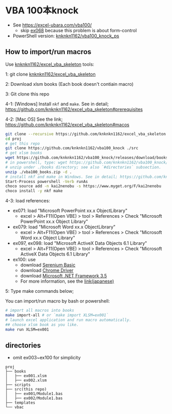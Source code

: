 # VBA 100本knock

+ See https://excel-ubara.com/vba100/
    + skip [ex068](https://excel-ubara.com/vba100/VBA100_068.html) because this problem is about form-control
+ PowerShell version: [knknkn1162/vba100_knock_ps](https://github.com/knknkn1162/vba100_knock_ps)

## How to import/run macros

Use [knknkn1162/excel_vba_skeleton](https://github.com/knknkn1162/excel_vba_skeleton) tools:

1: git clone [knknkn1162/excel_vba_skeleton](https://github.com/knknkn1162/excel_vba_skeleton#macos)

2: Download xlsm books (Each book doesn't contiain macro)

3: Git clone this repo

4-1: \[Windows\] Install `nkf` and `make`. See in detail; https://github.com/knknkn1162/excel_vba_skeleton#prerequisites

4-2: \[Mac OS\] See the link; https://github.com/knknkn1162/excel_vba_skeleton#macos

```sh
git clone --recursive https://github.com/knknkn1162/excel_vba_skeleton ./proj
cd proj
# get this repo
git clone https://github.com/knknkn1162/vba100_knock ./src
# get xlsm books
wget https://github.com/knknkn1162/vba100_knock/releases/download/books/books.zip
# in powershell, type: wget https://github.com/knknkn1162/vba100_knock/releases/download/books/books.zip -o books.zip -UseBasicParsing
# unzip under ./books directory; see also `#directories` subsection.
unzip ./vba100_books.zip -d .
# install nkf and make in Windows. See in detail; https://github.com/knknkn1162/excel_vba_skeleton
Start-Process powershell -Verb runAs
choco source add -n kai2nenobu -s https://www.myget.org/F/kai2nenobu
choco install -y nkf make
```

4-3: load references:

+ ex071: load "Microsoft PowerPoint xx.x ObjectLibrary"
    + excel > Alt+F11(Open VBE) > tool > References > Check "Microsoft PowerPoint xx.x Object Library"
+ ex079: load "Microsoft Word xx.x ObjectLibrary"
    + excel > Alt+F11(Open VBE) > tool > References > Check "Microsoft Word xx.x Object Library"
+ ex097, ex098: load "Microsoft ActiveX Data Objects 6.1 Library"
    + excel > Alt+F11(Open VBE) > tool > References > Check "Microsoft ActiveX Data Objects 6.1 Library"
+ ex100: use
    + download [Serenium Basic](https://github.com/florentbr/SeleniumBasic/releases/tag/v2.0.9.0)
    + download [Chrome Driver](https://sites.google.com/chromium.org/driver/)
    + download [Microsoft .NET Framework 3.5](https://www.microsoft.com/ja-jp/download/details.aspx?id=25150)
    + For more information, see the [link(japanese)](https://excel-ubara.com/excelvba4/EXCEL_VBA_401.html)

5: Type make commands below;

You can import/run macro by bash or powershell:

```sh
# import all macros into books
make import-all # or `make import XLSM=ex001`
# launch excel application and run macro automatically.
## choose xlsm book as you like.
make run XLSM=ex001
```

## directories

+ omit ex003~ex100 for simplicity

```
proj
├── books
│   ├── ex001.xlsm
│   ├── ex002.xlsm
├── scripts
├── src(this repo)
│   ├── ex001/Module1.bas
│   ├── ex002/Module1.bas
├── templates
└── vbac
```
